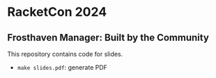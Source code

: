 # RacketCon 2024

## Frosthaven Manager: Built by the Community

This repository contains code for slides.

- `make slides.pdf`: generate PDF
